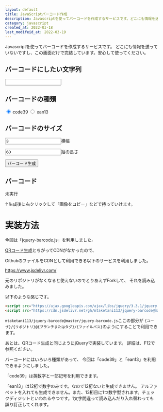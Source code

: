 ```yaml
---
layout: default
title: JavaScriptバーコード作成
description: Javascriptを使ってバーコードを作成するサービスです。どこにも情報を送っていないですし、この画面だけで完結しています。安心して使ってください。
category: javascript
created_at: 2022-03-18
last_modifeid_at: 2022-03-19
---
```


<script src="https://cdn.jsdelivr.net/gh/mtaketani113/jquery-barcode@master/jquery-barcode.js"></script> 
<script type="text/JavaScript">

  $(function(){   
    $("#barcodeCreateButton").click(function(){
      let barcodeText = $("#barcode-text").val();
      let width = $("#width").val();
      let height = $("#height").val();
      let barcodeType = $('input:radio[name="barcodeType"]:checked').val();
      $("#img-barcord").html("");
      $("#img-barcord").barcode(barcodeText, barcodeType,{barWidth:width, barHeight:height,output:"css"});
    });

    $("#barcode-text,#width,#height").keypress(function(e){
      if(e.which == 13){
        $("#barcodeCreateButton").click();
      }
    });
  });

</script>

Javascriptを使ってバーコードを作成するサービスです。
どこにも情報を送っていないですし、この画面だけで完結しています。安心して使ってください。

## バーコードにしたい文字列

<input type="text" id="barcode-text"/>

## バーコードの種類

<input type="radio" name="barcodeType" id="code39" checked="checked" value="code39"/>
<label for="code39">code39</label>

<input type="radio" name="barcodeType" id="ean13" value="ean13"/>
<label for="ean13">ean13</label>

## バーコードのサイズ

<input type="text" id="width" value="3"/>横幅

<input type="text" id="height" value="60"/>縦の長さ

<input type="button" id="barcodeCreateButton" value="バーコード生成"/>

## バーコード

<div id="img-barcord">
未実行
</div>

↑生成後に右クリックして「画像をコピー」などで持っていけます。

# 実装方法

今回は「jquery-barcode.js」を利用しました。

[QRコード生成](/it/javascript/javascriptQRCode.html)とちがってCDNがなかったので、

GithubのファイルをCDNとして利用できる以下のサービスを利用しました。

https://www.jsdelivr.com/

元のリポジトリがなくなると使えないのでとりあえずForkして、
それを読み込みました。

以下のような感じです。

```Html
<script src="https://ajax.googleapis.com/ajax/libs/jquery/3.3.1/jquery.min.js"></script>
<script src="https://cdn.jsdelivr.net/gh/mtaketani113/jquery-barcode@master/jquery-barcode.js"></script> 
```

`mtaketani113/jquery-barcode@master/jquery-barcode.js`ここの部分が
`{ユーザ}/{リポジトリ}@{ブランチまたはタグ}/{ファイルパス}`のようにすることで利用できます。

あとは、QRコード生成と同じようにjQueryで実装しています。
詳細は、F12で参照ください。

バーコードにはいろいろ種類があって、
今回は「code39」と「ean13」を利用できるようにしました。

「code39」は英数字と一部記号を利用できます。

「ean13」は12桁で数字のみです。なので12桁ないと生成できません。
アルファベットを入れても生成できません。また、13桁目に1つ数字型されます。チェックディジットといわれるやつです。1文字間違って読み込んだり入れ替わっても誤り訂正してくれます。
